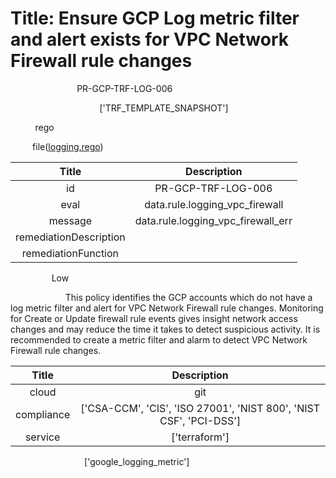 



# Title: Ensure GCP Log metric filter and alert exists for VPC Network Firewall rule changes


***<font color="white">Master Test Id:</font>*** PR-GCP-TRF-LOG-006

***<font color="white">Master Snapshot Id:</font>*** ['TRF_TEMPLATE_SNAPSHOT']

***<font color="white">type:</font>*** rego

***<font color="white">rule:</font>*** file([logging.rego])  
  
  
  
  

|Title|Description|
| :---: | :---: |
|id|PR-GCP-TRF-LOG-006|
|eval|data.rule.logging_vpc_firewall|
|message|data.rule.logging_vpc_firewall_err|
|remediationDescription||
|remediationFunction||


***<font color="white">Severity:</font>*** Low

***<font color="white">Description:</font>*** This policy identifies the GCP accounts which do not have a log metric filter and alert for VPC Network Firewall rule changes. Monitoring for Create or Update firewall rule events gives insight network access changes and may reduce the time it takes to detect suspicious activity. It is recommended to create a metric filter and alarm to detect VPC Network Firewall rule changes.  
  
  

|Title|Description|
| :---: | :---: |
|cloud|git|
|compliance|['CSA-CCM', 'CIS', 'ISO 27001', 'NIST 800', 'NIST CSF', 'PCI-DSS']|
|service|['terraform']|


***<font color="white">Resource Types:</font>*** ['google_logging_metric']


[logging.rego]: https://github.com/prancer-io/prancer-compliance-test/tree/master/google/terraform/logging.rego
